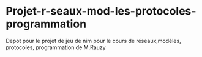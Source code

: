 # Projet-r-seaux-mod-les-protocoles-programmation
Depot pour le projet de jeu de nim pour le cours de réseaux,modèles, protocoles, programmation de M.Rauzy
